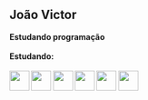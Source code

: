 ## João Victor 
<b>
Estudando programação
<b><br><br>
Estudando:
<div>
    <br>
    <img width='35' height='35' src="https://cdn.jsdelivr.net/gh/devicons/devicon/icons/csharp/csharp-original.svg" />
    <img width='35' height='35' src="https://cdn.jsdelivr.net/gh/devicons/devicon/icons/javascript/javascript-original.svg" />
    <img width='35' height='35' src="https://cdn.jsdelivr.net/gh/devicons/devicon/icons/typescript/typescript-original.svg" />
    <img width='35' height='35' src="https://cdn.jsdelivr.net/gh/devicons/devicon/icons/nodejs/nodejs-original.svg" />
    <img width='35' height='35' src="https://cdn.jsdelivr.net/gh/devicons/devicon/icons/nestjs/nestjs-plain.svg" />
    <img width='35' height='35' src="https://cdn.jsdelivr.net/gh/devicons/devicon/icons/react/react-original-wordmark.svg" />        
</div>
